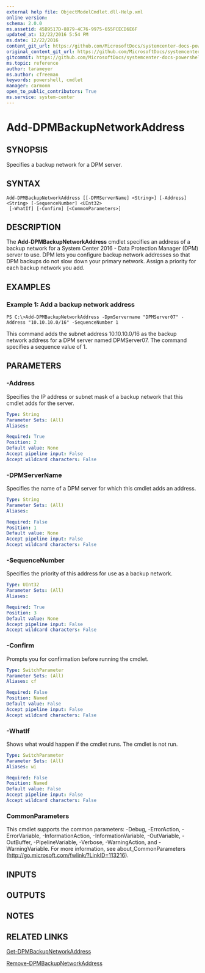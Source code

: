 ```yaml
---
external help file: ObjectModelCmdlet.dll-Help.xml
online version: 
schema: 2.0.0
ms.assetid: 45B9517D-8879-4C76-9975-655FCECD6E6F
updated_at: 12/22/2016 5:54 PM
ms.date: 12/22/2016
content_git_url: https://github.com/MicrosoftDocs/systemcenter-docs-powershell/blob/live/systemcenter-cmdlets/SystemCenter2016/DataProtectionManager/vlatest/Add-DPMBackupNetworkAddress.md
original_content_git_url: https://github.com/MicrosoftDocs/systemcenter-docs-powershell/blob/live/systemcenter-cmdlets/SystemCenter2016/DataProtectionManager/vlatest/Add-DPMBackupNetworkAddress.md
gitcommit: https://github.com/MicrosoftDocs/systemcenter-docs-powershell/blob/17c3a51bd892aad46c731d9f381f0704b4815004/systemcenter-cmdlets/SystemCenter2016/DataProtectionManager/vlatest/Add-DPMBackupNetworkAddress.md
ms.topic: reference
author: tarameyer
ms.author: cfreeman
keywords: powershell, cmdlet
manager: carmonm
open_to_public_contributors: True
ms.service: system-center
---
```


# Add-DPMBackupNetworkAddress

## SYNOPSIS
Specifies a backup network for a DPM server.

## SYNTAX

```
Add-DPMBackupNetworkAddress [[-DPMServerName] <String>] [-Address] <String> [-SequenceNumber] <UInt32>
 [-WhatIf] [-Confirm] [<CommonParameters>]
```

## DESCRIPTION
The **Add-DPMBackupNetworkAddress** cmdlet specifies an address of a backup network for a System Center 2016 - Data Protection Manager (DPM) server to use.
DPM lets you configure backup network addresses so that DPM backups do not slow down your primary network.
Assign a priority for each backup network you add.

## EXAMPLES

### Example 1: Add a backup network address
```
PS C:\>Add-DPMBackupNetworkAddress -DpmServername "DPMServer07" -Address "10.10.10.0/16" -SequenceNumber 1
```

This command adds the subnet address 10.10.10.0/16 as the backup network address for a DPM server named DPMServer07.
The command specifies a sequence value of 1.

## PARAMETERS

### -Address
Specifies the IP address or subnet mask of a backup network that this cmdlet adds for the server.

```yaml
Type: String
Parameter Sets: (All)
Aliases: 

Required: True
Position: 2
Default value: None
Accept pipeline input: False
Accept wildcard characters: False
```

### -DPMServerName
Specifies the name of a DPM server for which this cmdlet adds an address.

```yaml
Type: String
Parameter Sets: (All)
Aliases: 

Required: False
Position: 1
Default value: None
Accept pipeline input: False
Accept wildcard characters: False
```

### -SequenceNumber
Specifies the priority of this address for use as a backup network.

```yaml
Type: UInt32
Parameter Sets: (All)
Aliases: 

Required: True
Position: 3
Default value: None
Accept pipeline input: False
Accept wildcard characters: False
```

### -Confirm
Prompts you for confirmation before running the cmdlet.

```yaml
Type: SwitchParameter
Parameter Sets: (All)
Aliases: cf

Required: False
Position: Named
Default value: False
Accept pipeline input: False
Accept wildcard characters: False
```

### -WhatIf
Shows what would happen if the cmdlet runs.
The cmdlet is not run.

```yaml
Type: SwitchParameter
Parameter Sets: (All)
Aliases: wi

Required: False
Position: Named
Default value: False
Accept pipeline input: False
Accept wildcard characters: False
```

### CommonParameters
This cmdlet supports the common parameters: -Debug, -ErrorAction, -ErrorVariable, -InformationAction, -InformationVariable, -OutVariable, -OutBuffer, -PipelineVariable, -Verbose, -WarningAction, and -WarningVariable. For more information, see about_CommonParameters (http://go.microsoft.com/fwlink/?LinkID=113216).

## INPUTS

## OUTPUTS

## NOTES

## RELATED LINKS

[Get-DPMBackupNetworkAddress](xref:SystemCenter2016/DataProtectionManager/vlatest/Get-DPMBackupNetworkAddress.md)

[Remove-DPMBackupNetworkAddress](xref:SystemCenter2016/DataProtectionManager/vlatest/Remove-DPMBackupNetworkAddress.md)

